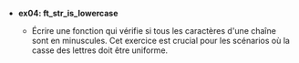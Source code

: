 - **ex04: ft_str_is_lowercase**

  - Écrire une fonction qui vérifie si tous les caractères d'une chaîne sont en minuscules. Cet exercice est crucial pour les scénarios où la casse des lettres doit être uniforme.
